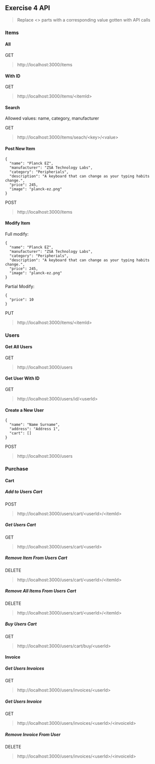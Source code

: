 ## Exercise 4 API

> Replace <> parts with a corresponding value gotten with API calls

### Items
#### All

GET

> http://localhost:3000/items

#### With ID

GET

> http://localhost:3000/items/\<itemId\>

#### Search

Allowed <key> values: name, category, manufacturer

GET

> http://localhost:3000/items/seach/\<key\>/\<value\>

#### Post New Item

```
{
  "name": "Planck EZ",
  "manufacturer": "ZSA Technology Labs",
  "category": "Peripherials",
  "description": "A keyboard that can change as your typing habits change.",
  "price": 245,
  "image": "planck-ez.png"
}
```

POST

> http://localhost:3000/items

#### Modify Item

Full modify:

```
{
  "name": "Planck EZ",
  "manufacturer": "ZSA Technology Labs",
  "category": "Peripherials",
  "description": "A keyboard that can change as your typing habits change.",
  "price": 245,
  "image": "planck-ez.png"
}
```

Partial Modify:

```
{
  "price": 10
}
```

PUT

> http://localhost:3000/items/\<itemId\>


### Users

#### Get All Users

GET

> http://localhost:3000/users

#### Get User With ID

GET

> http://localhost:3000/users/id/\<userId\>

#### Create a New User

```
{
  "name": "Name Surname",
  "address": "Address 1",
  "cart": []
}
```

POST

> http://localhost:3000/users


### Purchase

#### Cart

##### Add to Users Cart

POST

> http://localhost:3000/users/cart/\<userId\>/\<itemId\>

##### Get Users Cart

GET

> http://localhost:3000/users/cart/\<userId\>

##### Remove Item From Users Cart

DELETE

> http://localhost:3000/users/cart/\<userId\>/\<itemId\>

##### Remove All Items From Users Cart

DELETE

> http://localhost:3000/users/cart/\<userId\>/\<itemId\>

##### Buy Users Cart

GET

> http://localhost:3000/users/cart/buy/\<userId\>


#### Invoice

##### Get Users Invoices

GET

> http://localhost:3000/users/invoices/\<userId\>

##### Get Users Invoice

GET

> http://localhost:3000/users/invoices/\<userId\>/\<invoiceId\>

##### Remove Invoice From User

DELETE

> http://localhost:3000/users/invoices/\<userId\>/\<invoiceId\>
